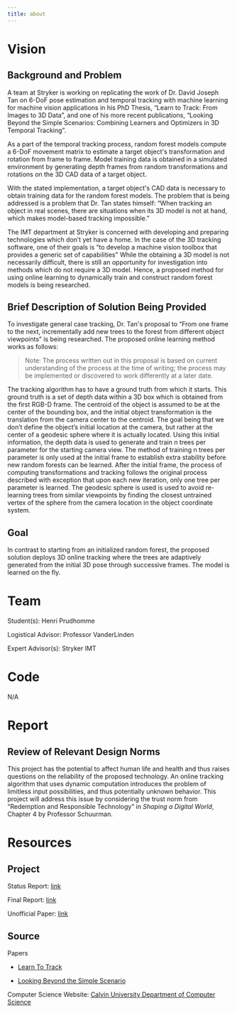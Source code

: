 ```yaml
---
title: about
---
```

# Vision
## Background and Problem
A team at Stryker is working on replicating the work of Dr. David Joseph Tan on 6-DoF pose estimation and temporal tracking with machine learning for machine vision applications in his PhD Thesis, “Learn to Track: From Images to 3D Data”, and one of his more recent publications, “Looking Beyond the Simple Scenarios: Combining Learners and Optimizers in 3D Temporal Tracking”. 

As a part of the temporal tracking process, random forest models compute a 6-DoF movement matrix to estimate a target object's transformation and rotation from frame to frame. Model training data is obtained in a simulated environment by generating depth frames from random transformations and rotations on the 3D CAD data of a target object. 

With the stated implementation, a target object's CAD data is necessary to obtain training data for the random forest models. The problem that is being addressed is a problem that Dr. Tan states himself: “When tracking an object in real scenes, there are situations when its 3D model is not at hand, which makes model-based tracking impossible.” 

The IMT department at Stryker is concerned with developing and preparing technologies which don’t yet have a home. In the case of the 3D tracking software, one of their goals is 
“to develop a machine vision toolbox that provides a generic set of capabilities"
While the obtaining a 3D model is not necessarily difficult, there is still an opportunity for investigation into methods which do not require a 3D model. Hence, a proposed method for using online learning to dynamically train and construct random forest models is being researched.

## Brief Description of Solution Being Provided
To investigate general case tracking, Dr. Tan's proposal to “From one frame to the next, incrementally add new trees to the forest from different object viewpoints” is being researched. The proposed online learning method works as follows: 

> Note: The process written out in this proposal is based on current understanding of the process at the time of writing; the process may be implemented or discovered to work differently at a later date.

The tracking algorithm has to have a ground truth from which it starts. This ground truth is a set of depth data within a 3D box which is obtained from the first RGB-D frame. The centroid of the object is assumed to be at the center of the bounding box, and the initial object transformation is the translation from the camera center to the centroid. The goal being that we don’t define the object’s initial location at the camera, but rather at the center of a geodesic sphere where it is actually located. Using this initial information, the depth data is used to generate and train n trees per parameter for the starting camera view. The method of training n trees per parameter is only used at the initial frame to establish extra stability before new random forests can be learned. After the initial frame, the process of computing transformations and tracking follows the original process described with exception that upon each new iteration, only one tree per parameter is learned. The geodesic sphere is used is used to avoid re-learning trees from similar viewpoints by finding the closest untrained vertex of the sphere from the camera location in the object coordinate system.

## Goal
In contrast to starting from an initialized random forest, the proposed solution deploys 3D online tracking where the trees are adaptively generated from the initial 3D pose through successive frames. The model is learned on the fly. 

# Team
Student(s): Henri Prudhomme

Logistical Advisor: Professor VanderLinden

Expert Advisor(s): Stryker IMT

# Code
N/A

# Report
## Review of Relevant Design Norms
This project has the potential to affect human life and health and thus raises questions on the reliability of the proposed technology. An online tracking algorithm that uses dynamic computation introduces the problem of limitless input possibilities, and thus potentially unknown behavior. This project will address this issue by considering the trust norm from “Redemption and Responsible Technology” in <em>Shaping a Digital World</em>, Chapter 4 by Professor Schuurman. 

# Resources
## Project 
Status Report: [link](https://github.com/henripru/online_random_forest_decision_tree_generation/status_report.pptx)

Final Report: [link](https://github.com/henripru/online_random_forest_decision_tree_generation/final_report.pptx)

Unofficial Paper: [link](https://github.com/henripru/online_random_forest_decision_tree_generation/unofficial_paper.pdf) 

## Source

Papers
- [Learn To Track](http://mediatum.ub.tum.de/doc/1327403/886321.pdf)

- [Looking Beyond the Simple Scenario](https://ieeexplore.ieee.org/document/8007238)

Computer Science Website: [Calvin University Department of Computer Science](https://computing.calvin.edu)
